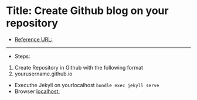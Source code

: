 # Title: Create Github blog on your repository
- [Reference URL:](https://zeddios.tistory.com/1222)
---
- Steps:  
1. Create Repository in Github with the following format
2. yourusername.github.io
- Executhe Jekyll on yourlocalhost
`bundle exec jekyll serve`
- Browser [localhost:](http://127.0.0.1:4000)


